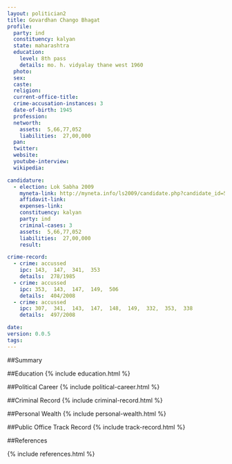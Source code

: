 ```yaml
---
layout: politician2
title: Govardhan Chango Bhagat
profile: 
  party: ind
  constituency: kalyan
  state: maharashtra
  education: 
    level: 8th pass
    details: mo. h. vidyalay thane west 1960
  photo: 
  sex: 
  caste: 
  religion: 
  current-office-title: 
  crime-accusation-instances: 3
  date-of-birth: 1945
  profession: 
  networth: 
    assets:  5,66,77,052
    liabilities:  27,00,000
  pan: 
  twitter: 
  website: 
  youtube-interview: 
  wikipedia: 

candidature: 
  - election: Lok Sabha 2009
    myneta-link: http://myneta.info/ls2009/candidate.php?candidate_id=5334
    affidavit-link: 
    expenses-link: 
    constituency: kalyan 
    party: ind
    criminal-cases: 3
    assets:  5,66,77,052
    liabilities:  27,00,000
    result:  

crime-record: 
  - crime: accussed
    ipc: 143,  147,  341,  353
    details:  278/1985  
  - crime: accussed
    ipc: 353,  143,  147,  149,  506
    details:  404/2008  
  - crime: accussed
    ipc: 307,  341,  143,  147,  148,  149,  332,  353,  338
    details:  497/2008  

date: 
version: 0.0.5
tags: 
---
```

##Summary


##Education
{% include education.html %}


##Political Career
{% include political-career.html %}


##Criminal Record
{% include criminal-record.html %}


##Personal Wealth
{% include personal-wealth.html %}


##Public Office Track Record
{% include track-record.html %}


##References


{% include references.html %}